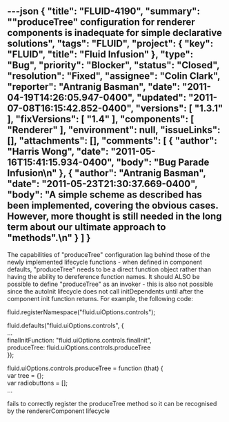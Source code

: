 ---json
{
  "title": "FLUID-4190",
  "summary": "\"produceTree\" configuration for renderer components is inadequate for simple declarative solutions",
  "tags": "FLUID",
  "project": {
    "key": "FLUID",
    "title": "Fluid Infusion"
  },
  "type": "Bug",
  "priority": "Blocker",
  "status": "Closed",
  "resolution": "Fixed",
  "assignee": "Colin Clark",
  "reporter": "Antranig Basman",
  "date": "2011-04-19T14:26:05.947-0400",
  "updated": "2011-07-08T16:15:42.852-0400",
  "versions": [
    "1.3.1"
  ],
  "fixVersions": [
    "1.4"
  ],
  "components": [
    "Renderer"
  ],
  "environment": null,
  "issueLinks": [],
  "attachments": [],
  "comments": [
    {
      "author": "Harris Wong",
      "date": "2011-05-16T15:41:15.934-0400",
      "body": "Bug Parade Infusion\n"
    },
    {
      "author": "Antranig Basman",
      "date": "2011-05-23T21:30:37.669-0400",
      "body": "A simple scheme as described has been implemented, covering the obvious cases. However, more thought is still needed in the long term about our ultimate approach to \"methods\".\n"
    }
  ]
}
---
The capabilities of "produceTree" configuration lag behind those of the newly implemented lifecycle functions - when defined in component defaults, "produceTree" needs to be a direct function object rather than having the ability to dereference function names. It should ALSO be possible to define "produceTree" as an invoker - this is also not possible since the autoInit lifecycle does not call initDependents until after the component init function returns. For example, the following code:

fluid.registerNamespace("fluid.uiOptions.controls");

fluid.defaults("fluid.uiOptions.controls", {\
...\
finalInitFunction: "fluid.uiOptions.controls.finalInit",\
produceTree: fluid.uiOptions.controls.produceTree\
});

fluid.uiOptions.controls.produceTree = function (that) {\
var tree = {};\
var radiobuttons = \[];\
...

fails to correctly register the produceTree method so it can be recognised by the rendererComponent lifecycle

        